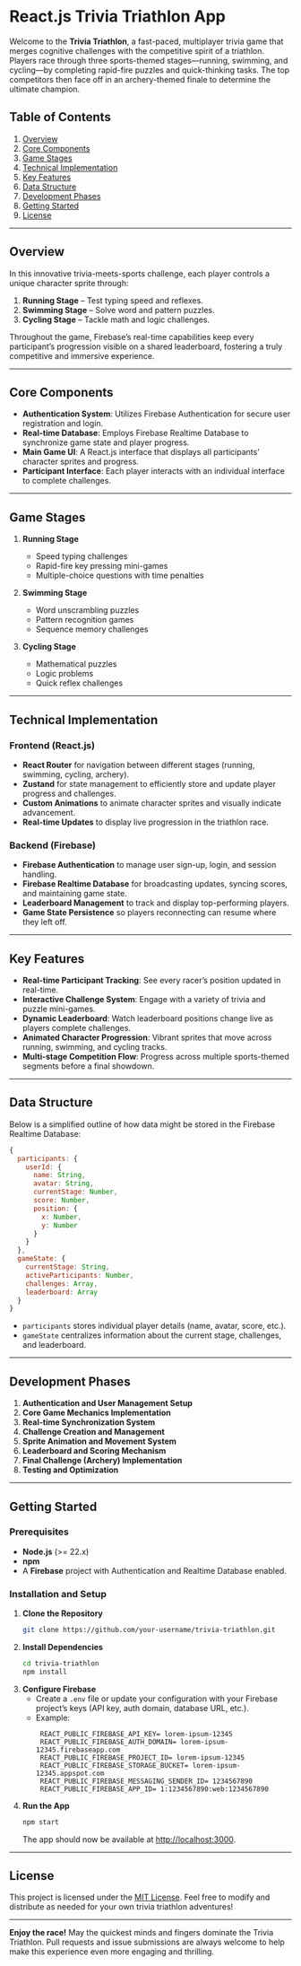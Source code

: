 # React.js Trivia Triathlon App

Welcome to the **Trivia Triathlon**, a fast-paced, multiplayer trivia game that merges cognitive challenges with the competitive spirit of a triathlon. Players race through three sports-themed stages—running, swimming, and cycling—by completing rapid-fire puzzles and quick-thinking tasks. The top competitors then face off in an archery-themed finale to determine the ultimate champion.

## Table of Contents

1. [Overview](#overview)  
2. [Core Components](#core-components)  
3. [Game Stages](#game-stages)  
4. [Technical Implementation](#technical-implementation)  
5. [Key Features](#key-features)  
6. [Data Structure](#data-structure)  
7. [Development Phases](#development-phases)  
8. [Getting Started](#getting-started)  
9. [License](#license)

---

## Overview

In this innovative trivia-meets-sports challenge, each player controls a unique character sprite through:

1. **Running Stage** – Test typing speed and reflexes.  
2. **Swimming Stage** – Solve word and pattern puzzles.  
3. **Cycling Stage** – Tackle math and logic challenges.

Throughout the game, Firebase’s real-time capabilities keep every participant’s progression visible on a shared leaderboard, fostering a truly competitive and immersive experience.

---

## Core Components

- **Authentication System**: Utilizes Firebase Authentication for secure user registration and login.  
- **Real-time Database**: Employs Firebase Realtime Database to synchronize game state and player progress.  
- **Main Game UI**: A React.js interface that displays all participants’ character sprites and progress.  
- **Participant Interface**: Each player interacts with an individual interface to complete challenges.

---

## Game Stages

1. **Running Stage**  
   - Speed typing challenges  
   - Rapid-fire key pressing mini-games  
   - Multiple-choice questions with time penalties  

2. **Swimming Stage**  
   - Word unscrambling puzzles  
   - Pattern recognition games  
   - Sequence memory challenges  

3. **Cycling Stage**  
   - Mathematical puzzles  
   - Logic problems  
   - Quick reflex challenges  


---

## Technical Implementation

### Frontend (React.js)

- **React Router** for navigation between different stages (running, swimming, cycling, archery).  
- **Zustand** for state management to efficiently store and update player progress and challenges.  
- **Custom Animations** to animate character sprites and visually indicate advancement.  
- **Real-time Updates** to display live progression in the triathlon race.

### Backend (Firebase)

- **Firebase Authentication** to manage user sign-up, login, and session handling.  
- **Firebase Realtime Database** for broadcasting updates, syncing scores, and maintaining game state.  
- **Leaderboard Management** to track and display top-performing players.  
- **Game State Persistence** so players reconnecting can resume where they left off.

---

## Key Features

- **Real-time Participant Tracking**: See every racer’s position updated in real-time.  
- **Interactive Challenge System**: Engage with a variety of trivia and puzzle mini-games.  
- **Dynamic Leaderboard**: Watch leaderboard positions change live as players complete challenges.  
- **Animated Character Progression**: Vibrant sprites that move across running, swimming, and cycling tracks.  
- **Multi-stage Competition Flow**: Progress across multiple sports-themed segments before a final showdown.

---

## Data Structure

Below is a simplified outline of how data might be stored in the Firebase Realtime Database:

```jsx
{
  participants: {
    userId: {
      name: String,
      avatar: String,
      currentStage: Number,
      score: Number,
      position: {
        x: Number,
        y: Number
      }
    }
  },
  gameState: {
    currentStage: String,
    activeParticipants: Number,
    challenges: Array,
    leaderboard: Array
  }
}
```

- `participants` stores individual player details (name, avatar, score, etc.).
- `gameState` centralizes information about the current stage, challenges, and leaderboard.

---

## Development Phases

1. **Authentication and User Management Setup**  
2. **Core Game Mechanics Implementation**  
3. **Real-time Synchronization System**  
4. **Challenge Creation and Management**  
5. **Sprite Animation and Movement System**  
6. **Leaderboard and Scoring Mechanism**  
7. **Final Challenge (Archery) Implementation**  
8. **Testing and Optimization**

---

## Getting Started

### Prerequisites
- **Node.js** (>= 22.x)  
- **npm**
- A **Firebase** project with Authentication and Realtime Database enabled.

### Installation and Setup

1. **Clone the Repository**  
   ```bash
   git clone https://github.com/your-username/trivia-triathlon.git
   ```
2. **Install Dependencies**  
   ```bash
   cd trivia-triathlon
   npm install
   ```
3. **Configure Firebase**  
   - Create a `.env` file or update your configuration with your Firebase project’s keys (API key, auth domain, database URL, etc.).  
   - Example:
     ```env
      REACT_PUBLIC_FIREBASE_API_KEY= lorem-ipsum-12345
      REACT_PUBLIC_FIREBASE_AUTH_DOMAIN= lorem-ipsum-12345.firebaseapp.com
      REACT_PUBLIC_FIREBASE_PROJECT_ID= lorem-ipsum-12345
      REACT_PUBLIC_FIREBASE_STORAGE_BUCKET= lorem-ipsum-12345.appspot.com
      REACT_PUBLIC_FIREBASE_MESSAGING_SENDER_ID= 1234567890
      REACT_PUBLIC_FIREBASE_APP_ID= 1:1234567890:web:1234567890
     ```
4. **Run the App**  
   ```bash
   npm start
   ```
   The app should now be available at [http://localhost:3000](http://localhost:3000).

---

## License

This project is licensed under the [MIT License](LICENSE). Feel free to modify and distribute as needed for your own trivia triathlon adventures!

---

**Enjoy the race!** May the quickest minds and fingers dominate the Trivia Triathlon. Pull requests and issue submissions are always welcome to help make this experience even more engaging and thrilling.